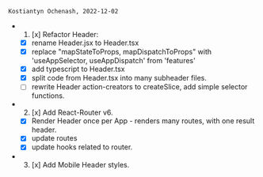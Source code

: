 `Kostiantyn Ochenash, 2022-12-02`

- 1. [x] Refactor Header:
  - [x] rename Header.jsx to Header.tsx
  - [x] replace "mapStateToProps, mapDispatchToProps" with 'useAppSelector, useAppDispatch' from 'features'
  - [x] add typescript to Header.tsx
  - [x] split code from Header.tsx into many subheader files.
  - [ ] rewrite Header action-creators to createSlice, add simple selector functions.
- 2. [x] Add React-Router v6.
  - [x] Render Header once per App - renders many routes, with one result header.
  - [x] update routes
  - [x] update hooks related to router.
- 3. [x] Add Mobile Header styles.
